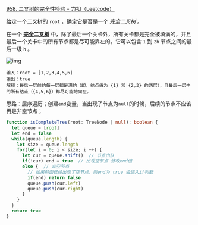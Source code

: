 [958. 二叉树的完全性检验 - 力扣（Leetcode）](https://leetcode.cn/problems/check-completeness-of-a-binary-tree/description/)

给定一个二叉树的 `root` ，确定它是否是一个 *完全二叉树* 。

在一个 **[完全二叉树](https://baike.baidu.com/item/完全二叉树/7773232?fr=aladdin)** 中，除了最后一个关卡外，所有关卡都是完全被填满的，并且最后一个关卡中的所有节点都是尽可能靠左的。它可以包含 `1` 到 `2h` 节点之间的最后一级 `h` 。

![img](https://assets.leetcode-cn.com/aliyun-lc-upload/uploads/2018/12/15/complete-binary-tree-1.png)

```
输入：root = [1,2,3,4,5,6]
输出：true
解释：最后一层前的每一层都是满的（即，结点值为 {1} 和 {2,3} 的两层），且最后一层中的所有结点（{4,5,6}）都尽可能地向左。
```

思路：层序遍历；创建`end`变量，当出现了节点为`null`的时候，后续的节点不应该再是非空节点；

```typescript
function isCompleteTree(root: TreeNode | null): boolean {
  let queue = [root]
  let end = false
  while(queue.length) {
    let size = queue.length
    for(let i = 0; i < size; i ++) {
      let cur = queue.shift()  // 节点出队
      if(!cur) end = true  // 出现空节点 修改end值
      else {  // 非空节点
        // 如果前面已经出现了空节点，则end为 true 会进入if判断
        if(end) return false
        queue.push(cur.left)
        queue.push(cur.right)
      }
    }
  }
  return true
}
```


